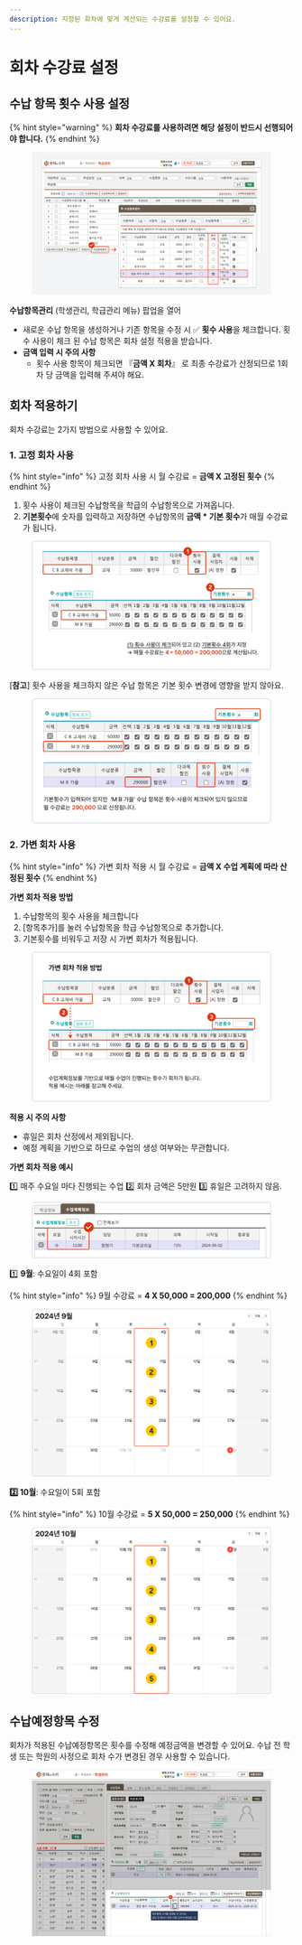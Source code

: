 ```yaml
---
description: 지정된 회차에 맞게 계산되는 수강료를 설정할 수 있어요.
---
```


# 회차 수강료 설정

## **수납 항목 횟수 사용 설정** <a href="#undefined" id="undefined"></a>

{% hint style="warning" %}
**회차 수강료를 사용하려면 해당 설정이 반드시 선행되어야 합니다.**
{% endhint %}

<figure><img src="../../.gitbook/assets/image (28).png" alt=""><figcaption></figcaption></figure>

**수납항목관리** (학생관리, 학급관리 메뉴)  팝업을 열어&#x20;

* 새로운 수납 항목을 생성하거나 기존 항목을 수정 시 ✅ **횟수 사용**을 체크합니다. 횟수 사용이 체크 된 수납 항목은 회차 설정 적용을 받습니다.
* **금액 입력 시 주의 사항**
  * 횟수 사용 항목이 체크되면 『**금액 X 회차**』 로 최종 수강료가 산정되므로 1회차 당 금액을 입력해 주셔야 해요.

## **회차 적용하기** <a href="#undefined-1" id="undefined-1"></a>

회차 수강료는 2가지 방법으로 사용할 수 있어요.

### 1. 고정 회차 사용 <a href="#id-1" id="id-1"></a>

{% hint style="info" %}
고정 회차 사용 시 월 수강료 = **금액 X 고정된 횟수**
{% endhint %}

1. 횟수 사용이 체크된 수납항목을 학급의 수납항목으로 가져옵니다.
2. **기본횟수**에 숫자를 입력하고 저장하면 수납항목의 **금액 \* 기본 횟수**가 매월 수강료가 됩니다.

<figure><img src="../../.gitbook/assets/image (7).png" alt=""><figcaption></figcaption></figure>

\[**참고**] 횟수 사용을 체크하지 않은 수납 항목은 기본 횟수 변경에 영향을 받지 않아요.

<figure><img src="../../.gitbook/assets/image (8).png" alt=""><figcaption></figcaption></figure>

### 2. 가변 회차 사용 <a href="#id-2" id="id-2"></a>

{% hint style="info" %}
가변 회차 적용 시 월 수강료 = **금액 X 수업 계획에 따라 산정된 횟수**
{% endhint %}

**가변 회차 적용 방법**

1. 수납항목의 횟수 사용을 체크합니다
2. \[항목추가]를 눌러 수납항목을 학급 수납항목으로 추가합니다.
3. 기본횟수를 비워두고 저장 시 가변 회차가 적용됩니다.

<figure><img src="../../.gitbook/assets/image (9).png" alt=""><figcaption></figcaption></figure>

**적용 시 주의 사항**

* 휴일은 회차 산정에서 제외됩니다.
* 예정 계획을 기반으로 하므로 수업의 생성 여부와는 무관합니다.

**가변 회차 적용 예시**

1️⃣ 매주 수요일 마다 진행되는 수업 2️⃣ 회차 금액은 5만원 3️⃣ 휴일은 고려하지 않음.&#x20;

<figure><img src="../../.gitbook/assets/image (31).png" alt=""><figcaption></figcaption></figure>

1️⃣ **9월**: 수요일이 4회 포함

{% hint style="info" %}
9월 수강료 = **4 X 50,000 = 200,000**
{% endhint %}

<figure><img src="../../.gitbook/assets/image (5).png" alt=""><figcaption></figcaption></figure>

**2️⃣ 10월**: 수요일이 5회 포함&#x20;

{% hint style="info" %}
10월 수강료 = **5 X 50,000 = 250,000**
{% endhint %}

<figure><img src="../../.gitbook/assets/image (6).png" alt=""><figcaption></figcaption></figure>

## **수납예정항목 수정** <a href="#undefined-5" id="undefined-5"></a>

회차가 적용된 수납예정항목은 횟수를 수정해 예정금액을 변경할 수 있어요. 수납 전 학생 또는 학원의 사정으로 회차 수가 변경된 경우 사용할 수 있습니다.

<figure><img src="../../.gitbook/assets/image (33).png" alt=""><figcaption></figcaption></figure>
